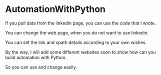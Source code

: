 # AutomationWithPython
If you pull data from the linkedin page, you can use the code that I wrote.

You can change the web page, when you do not want to use linkedin. 

You can set the link and xpath details according to your own wishes.

By the way, I will add some different websites soon to show how can you build automation with Python. 

So you can use and change easily.


